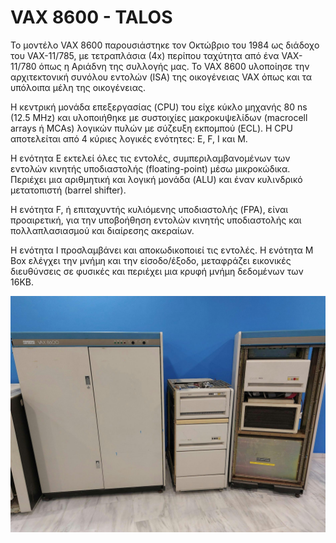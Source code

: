 # VAX 8600 - TALOS

Το μοντέλο VAX 8600 παρουσιάστηκε τον Οκτώβριο του 1984 ως διάδοχο του VAX-11/785, με τετραπλάσια (4x) περίπου ταχύτητα από ένα VAX-11/780 όπως η Αριάδνη της συλλογής μας. Το VAX 8600 υλοποίησε την αρχιτεκτονική συνόλου εντολών (ISA) της οικογένειας VAX όπως και τα υπόλοιπα μέλη της οικογένειας.

Η κεντρική μονάδα επεξεργασίας (CPU) του είχε κύκλο μηχανής 80 ns (12.5 MHz) και υλοποιήθηκε με συστοιχίες μακροκυψελίδων (macrocell arrays ή MCAs) λογικών πυλών με σύζευξη εκπομπού (ECL). Η CPU αποτελείται από 4 κύριες λογικές ενότητες: E, F, I και M.

Η ενότητα E εκτελεί όλες τις εντολές, συμπεριλαμβανομένων των εντολών κινητής υποδιαστολής (floating-point) μέσω μικροκώδικα. Περιέχει μια αριθμητική και λογική μονάδα (ALU) και έναν κυλινδρικό μετατοπιστή (barrel shifter).

Η ενότητα F, ή επιταχυντής κυλιόμενης υποδιαστολής (FPA), είναι προαιρετική, για την υποβοήθηση εντολών κινητής υποδιαστολής και πολλαπλασιασμού και διαίρεσης ακεραίων.

Η ενότητα I προσλαμβάνει και αποκωδικοποιεί τις εντολές. Η ενότητα M Box ελέγχει την μνήμη και την είσοδο/έξοδο, μεταφράζει εικονικές διευθύνσεις σε φυσικές και περιέχει μια κρυφή μνήμη δεδομένων των 16KB.

![VAX-8600](../assets/images/vax-8600.jpg)

